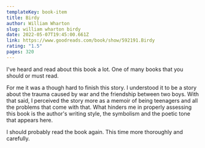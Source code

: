 ```yaml
---
templateKey: book-item
title: Birdy
author: William Wharton
slug: william wharton birdy
date: 2022-05-07T19:45:00.661Z
link: https://www.goodreads.com/book/show/592191.Birdy
rating: "1.5"
pages: 320
---
```

I've heard and read about this book a lot. One of many books that you should or must read.

For me it was a though hard to finish this story. I understood it to be a story about the trauma caused by war and the friendship between two boys. With that said, I perceived the story more as a memoir of being teenagers and all the problems that come with that. What hinders me in properly assessing this book is the author's writing style, the symbolism and the poetic tone that appears here.

I should probably read the book again. This time more thoroughly and carefully.
